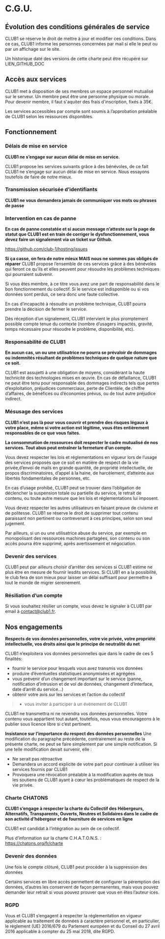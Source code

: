 C.G.U.
======


## Évolution des conditions générales de service

CLUB1 se réserve le droit de mettre à jour et modifier ces conditions.
Dans ce cas, CLUB1 informe les personnes concernées par mail si elle le peut ou par un affichage sur le site.

Un historique daté des versions de cette charte peut être récupéré sur LIEN_GITHUB_DOC

## Accès aux services

CLUB1 met à disposition de ses membres un espace personnel mutualisé sur le serveur.
Un membre peut être une personne physique ou morale.
Pour devenir membre, il faut s'aquiter des frais d'inscription, fixés à 35€.

Les services accessibles par compte sont soumis à l’approbation préalable de CLUB1
selon les ressources disponibles.



## Fonctionnement

### Délais de mise en service

**CLUB1 ne s’engage sur aucun délai de mise en service.**

CLUB1 propose les services suivants grâce à des bénévoles,
de ce fait CLUB1 ne s’engage sur aucun délai de mise en service.
Nous essayons toutefois de faire de notre mieux.

### Transmission sécurisée d’identifiants

**CLUB1 ne vous demandera jamais de communiquer vos mots ou phrases de passe**

### Intervention en cas de panne

**En cas de panne constatée et si aucun message n’atteste sur la page de statut
que CLUB1 est en train de corriger le dysfonctionnement,
vous devez faire un signalement via un ticket sur Github.**

https://github.com/club-1/hosting/issues

**Si ça casse, on fera de notre mieux MAIS nous ne sommes pas obligés de réparer**
CLUB1 propose l’ensemble de ces services grâce à des bénévoles qui feront
ce qu’ils et elles peuvent pour résoudre les problèmes techniques qui pourraient subvenir.

Si vous êtes membre, à ce titre vous avez une part de responsabilité dans le bon fonctionnement du collectif.
Si le service est indisponible ou si vos données sont perdus, ce sera donc une faute collective.

En cas d’incapacité à résoudre un problème technique,
CLUB1  pourra prendre la décision de fermer le service.

Dès réception d’un signalement, CLUB1 intervient le plus promptement possible compte tenue du contexte
(nombre d’usagers impactés, gravité, temps nécessaire pour résoudre le problème, disponibilité, etc).



### Responsabilité de CLUB1

**En aucun cas, un ou une utilisatrice ne pourra se prévaloir de dommages
ou indemnités résultant de problèmes techniques de quelque nature que ce soit.**


CLUB1 est assujetti à une obligation de moyens, considérant la haute technicité des technologies mises en œuvre.
En cas de défaillance, CLUB1 ne peut être tenu pour responsable des dommages indirects
tels que pertes d’exploitation, préjudices commerciaux, perte de Clientèle,
de chiffre d’affaires, de bénéfices ou d’économies prévus, ou de tout autre préjudice indirect.

### Mésusage des services

**CLUB1 n’est pas là pour vous couvrir et prendre des risques légaux à votre place,
même si votre action est légitime, vous êtes entièrement responsables de ce que vous faites.**

**La consommation de ressources doit respecter le cadre mutualisé de nos services.
Tout abus peut entraîner la fermeture d’un compte.**

Vous devez respecter les lois et réglementations en vigueur lors de l’usage des services proposés
que ce soit en matière de respect de la vie privée,d’envoi de mails en grande quantité,
de propriété intellectuelle, de propos discriminatoires, d’appel à la haine,
de harcèlement, d’atteinte aux libertés fondamentales de personnes, etc.

En cas d’usage prohibé, CLUB1 peut se trouver dans l’obligation de déclencher
la suspension totale ou partielle du service, le retrait de contenu,
ou toute autre mesure que les lois et réglementations lui imposent.

Vous devez respecter les autres utilisateurs en faisant preuve de civisme et de politesse.
CLUB1 se réserve le droit de supprimer tout contenu paraissant non pertinent ou contrevenant à ces principes,
selon son seul jugement.

Par ailleurs, si un ou une utilisatrice abuse du service,
par exemple en monopolisant des ressources machines partagées,
son contenu ou son accès pourra être supprimé, après avertissement et négociation.

### Devenir des services

CLUB1 peut par ailleurs choisir d’arrêter des services
si CLUB1 estime ne plus être en mesure de fournir lesdits services.
Si CLUB1 en a la possibilité, le club fera de son mieux pour laisser un délai suffisant
pour permettre à tout le monde de migrer sereinement.




### Résiliation d’un compte

Si vous souhaitez résilier un compte, vous devez le signaler à CLUB1 par email à <contact@club1.fr>.




## Nos engagements

**Respects de vos données personnelles, votre vie privée,
votre propriété intellectuelle, vos droits ainsi que le principe de neutralité du net**

CLUB1 n’exploitera vos données personnelles que dans le cadre de ces 5 finalités:
 - fournir le service pour lesquels vous avez transmis vos données
 - produire d’éventuelles statistiques anonymisées et agrégées
 - vous prévenir d’un changement important sur le service
 (panne, notification d’intrusion et de vol de données, changement d’interface, date d’arrêt du service...)
 - obtenir votre avis sur les services et l’action du collectif
> - vous inviter à participer à un évènement de CLUB1


CLUB1 ne transmettra ni ne revendra vos données personnelles.
Votre contenu vous appartient tout autant, toutefois,
nous vous encourageons à le publier sous licence libre si c’est pertinent.

**Insistance sur l’importance du respect des données personnelles**
Une modification du paragraphe précédente, contrairement au reste de la présente charte,
ne peut se faire simplement par une simple notification. Si une telle modification devait survenir, elle :
 - Ne serait pas rétroactive
 - Demandera un accord explicite de votre part pour continuer à utiliser les services fournis par CLUB1
 - Provoquera une révocation préalable à la modification auprès de tous les soutiens de CLUB1
 ayant à cœur les problématiques de respect de la vie privée.



### Charte CHATONS

**CLUB1 s’engage à respecter la charte du Collectif des Hébergeurs, Alternatifs, Transparents, Ouverts,
Neutres et Solidaires dans le cadre de son activité d’hébergeur et de fourniture de services en ligne**

CLUB1 est candidat à l’intégration au sein de ce collectif.

Plus d’information sur la charte C.H.A.T.O.N.S. : https://chatons.org/fr/charte


### Devenir des données

Une fois le compte clôturé, CLUB1 peut procéder à la suppression des données

Certains services en libre accès permettent de configurer la péremption des données,
d’autres les conservent de façon permanentes,
mais vous pouvez demander leur retrait si vous pouvez prouver que vous en êtes l’auteur⋅ices.

### RGPD

Vous et CLUB1 s’engagent à respecter la réglementation en vigueur applicable au traitement de données
à caractère personnel et, en particulier, le règlement (UE) 2016/679 du Parlement européen
et du Conseil du 27 avril 2016 applicable à compter du 25 mai 2018, dite RGPD.
